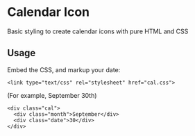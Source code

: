 # Calendar Icon
Basic styling to create calendar icons with pure HTML and CSS

## Usage
Embed the CSS, and markup your date:

```<link type="text/css" rel="stylesheet" href="cal.css">```

(For example, September 30th)
```
<div class="cal">
  <div class="month">September</div>
  <div class="date">30</div>
</div>
```
